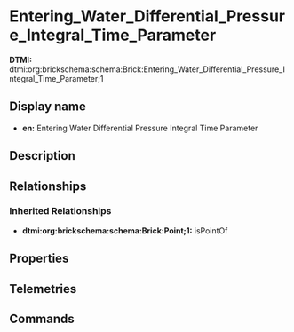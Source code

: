 # Entering_Water_Differential_Pressure_Integral_Time_Parameter
**DTMI:** dtmi:org:brickschema:schema:Brick:Entering_Water_Differential_Pressure_Integral_Time_Parameter;1
## Display name
- **en:** Entering Water Differential Pressure Integral Time Parameter
## Description
## Relationships
### Inherited Relationships
* **dtmi:org:brickschema:schema:Brick:Point;1:** isPointOf
## Properties
## Telemetries
## Commands
